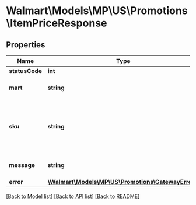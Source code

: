 # Walmart\Models\MP\US\Promotions\ItemPriceResponse

## Properties

Name | Type | Description | Notes
------------ | ------------- | ------------- | -------------
**statusCode** | **int** |  | [optional]
**mart** | **string** | Marketplace name. Example: Walmart-US | [optional]
**sku** | **string** | An arbitrary alphanumeric unique ID, specified by the seller, which identifies each item. | [optional]
**message** | **string** | A message of acknowledgement for a price update | [optional]
**error** | [**\Walmart\Models\MP\US\Promotions\GatewayError[]**](GatewayError.md) |  | [optional]


[[Back to Model list]](./) [[Back to API list]](../../../../../README.md#supported-apis) [[Back to README]](../../../../../README.md)
